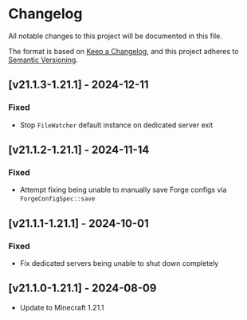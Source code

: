 # Changelog
All notable changes to this project will be documented in this file.

The format is based on [Keep a Changelog](https://keepachangelog.com/en/1.0.0/),
and this project adheres to [Semantic Versioning](https://semver.org/spec/v2.0.0.html).

## [v21.1.3-1.21.1] - 2024-12-11
### Fixed
- Stop `FileWatcher` default instance on dedicated server exit

## [v21.1.2-1.21.1] - 2024-11-14
### Fixed
- Attempt fixing being unable to manually save Forge configs via `ForgeConfigSpec::save` 

## [v21.1.1-1.21.1] - 2024-10-01
### Fixed
- Fix dedicated servers being unable to shut down completely

## [v21.1.0-1.21.1] - 2024-08-09
- Update to Minecraft 1.21.1

[Keep a Changelog]: https://keepachangelog.com/en/1.0.0/
